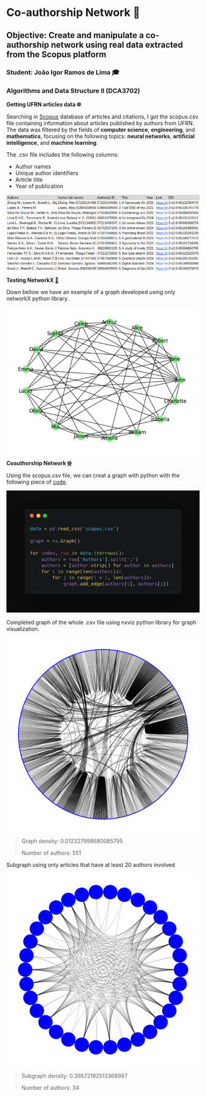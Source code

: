 # Co-authorship Network :busts_in_silhouette:

## Objective: Create and manipulate a co-authorship network using real data extracted from the Scopus platform

### Student: João Igor Ramos de Lima :mortar_board:

### Algorithms and Data Structure II (DCA3702)

**Getting UFRN articles data :globe_with_meridians:**

Searching in [Scopus](https://www.elsevier.com/products/scopus) database of articles and citations, I got the scopus.csv file containing information about articles published by authors from UFRN. The data was filtered by the fields of **computer science**, **engineering**, and **mathematics**, focusing on the following topics: **neural networks**, **artificial intelligence**, and **machine learning**.

The .csv file includes the following columns:
- Author names
- Unique author identifiers
- Article title
- Year of publication

<center><img width="max-width" src="imgs/scopus_csv.png"></center>


**Testing NetworkX [:thought_balloon:](networkX_test.ipynb)**

Down bellow we have an example of a graph developed using only networkX python library.

<center><img width="max-width" src="imgs/networkX_test.png"></center>

**Coauthorship Network [:globe_with_meridians:](Coauthorship_Network.ipynb)**

Using the scopus.csv file, we can creat a graph with python with the following piece of [code](Coauthorship_Network.ipynb).

<center><img width="max-width" src="imgs/carbon.png"></center>

Completed graph of the whole .csv file using nxviz python library for graph visualization.
<center><img width="max-width" src="imgs/graph.png"></center>

> Graph density: 0.012327998680085795

> Number of authors: 551

Subgraph using only articles that have at least 20 authors involved
<center><img width="max-width" src="imgs/subgraph.png"></center>

> Subgraph density: 0.39572192513368987

> Number of authors: 34
